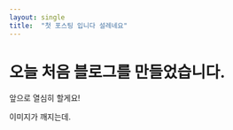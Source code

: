 ```yaml
---
layout: single
title:  "첫 포스팅 입니다 설레네요"
---
```


# 오늘 처음 블로그를 만들었습니다.

앞으로 열심히 할게요!





이미지가 깨지는데.
